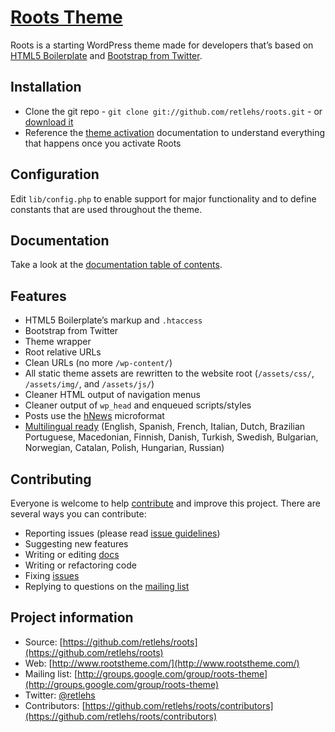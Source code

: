 # [Roots Theme](http://www.rootstheme.com/)

Roots is a starting WordPress theme made for developers that’s based on [HTML5 Boilerplate](http://html5boilerplate.com/) and [Bootstrap from Twitter](http://twitter.github.com/bootstrap/).

## Installation

* Clone the git repo - `git clone git://github.com/retlehs/roots.git` - or [download it](https://github.com/retlehs/roots/zipball/master)
* Reference the [theme activation](/retlehs/roots/blob/master/doc/activation.md) documentation to understand everything that happens once you activate Roots

## Configuration

Edit `lib/config.php` to enable support for major functionality and to define constants that are used throughout the theme.

## Documentation

Take a look at the [documentation table of contents](/retlehs/roots/blob/master/doc/README.md).

## Features

* HTML5 Boilerplate’s markup and `.htaccess`
* Bootstrap from Twitter
* Theme wrapper
* Root relative URLs
* Clean URLs (no more `/wp-content/`)
* All static theme assets are rewritten to the website root (`/assets/css/`, `/assets/img/`, and `/assets/js/`)
* Cleaner HTML output of navigation menus
* Cleaner output of `wp_head` and enqueued scripts/styles
* Posts use the [hNews](http://microformats.org/wiki/hnews) microformat
* [Multilingual ready](http://www.rootstheme.com/wpml/) (English, Spanish, French, Italian, Dutch, Brazilian Portuguese, Macedonian, Finnish, Danish, Turkish, Swedish, Bulgarian, Norwegian, Catalan, Polish, Hungarian, Russian)

## Contributing

Everyone is welcome to help [contribute](/retlehs/roots/blob/master/CONTRIBUTING.md) and improve this project. There are several ways you can contribute:

* Reporting issues (please read [issue guidelines](https://github.com/necolas/issue-guidelines))
* Suggesting new features
* Writing or editing [docs](/retlehs/roots/blob/master/doc/README.md)
* Writing or refactoring code
* Fixing [issues](https://github.com/retlehs/roots/issues)
* Replying to questions on the [mailing list](http://groups.google.com/group/roots-theme)

## Project information

* Source: [https://github.com/retlehs/roots](https://github.com/retlehs/roots)
* Web: [http://www.rootstheme.com/](http://www.rootstheme.com/)
* Mailing list: [http://groups.google.com/group/roots-theme](http://groups.google.com/group/roots-theme)
* Twitter: [@retlehs](https://twitter.com/#!/retlehs)
* Contributors: [https://github.com/retlehs/roots/contributors](https://github.com/retlehs/roots/contributors)